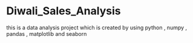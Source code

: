 # Diwali_Sales_Analysis
this is a data analysis project 
which is created by using python , numpy , pandas , matplotlib and seaborn
